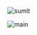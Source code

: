 ![sumit](https://github.com/user-attachments/assets/82f2870a-06c5-4aad-abaf-d8c4ba3ec9d7)

![main](https://github.com/user-attachments/assets/7327884e-b211-433a-9589-a5dfa6c365f9)
